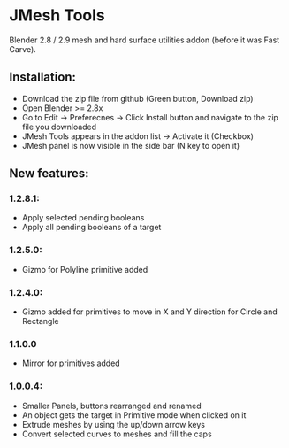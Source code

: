 # JMesh Tools
Blender 2.8 / 2.9 mesh and hard surface utilities addon (before it was Fast Carve).

## Installation:

* Download the zip file from github (Green button, Download zip)
* Open Blender >= 2.8x
* Go to Edit -> Preferecnes -> Click Install button and navigate to the zip file you downloaded
* JMesh Tools appears in the addon list -> Activate it (Checkbox)
* JMesh panel is now visible in the side bar (N key to open it)

## New features:

### 1.2.8.1:

* Apply selected pending booleans
* Apply all pending booleans of a target

### 1.2.5.0:

* Gizmo for Polyline primitive added

### 1.2.4.0:

* Gizmo added for primitives to move in X and Y direction
  for Circle and Rectangle

### 1.1.0.0

* Mirror for primitives added

### 1.0.0.4:

* Smaller Panels, buttons rearranged and renamed
* An object gets the target in Primitive mode when clicked on it
* Extrude meshes by using the up/down arrow keys
* Convert selected curves to meshes and fill the caps
